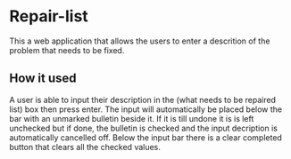 # Repair-list
This  a web application that allows the users to enter a descrition of the problem that needs to be fixed.
## How it used
A user is able to input their description in the (what needs to be repaired list) box then press enter.
The input will automatically be placed below the bar with an unmarked bulletin beside it. If it is till undone it is is left unchecked but if done, the bulletin is checked and the input decription is automatically cancelled off.
Below the input bar there is a clear completed button that clears all the checked values.